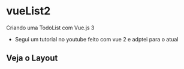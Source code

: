 # vueList2

Criando uma TodoList com Vue.js 3
- Segui um tutorial no youtube feito com vue 2 e adptei para o atual 

## Veja o Layout 

